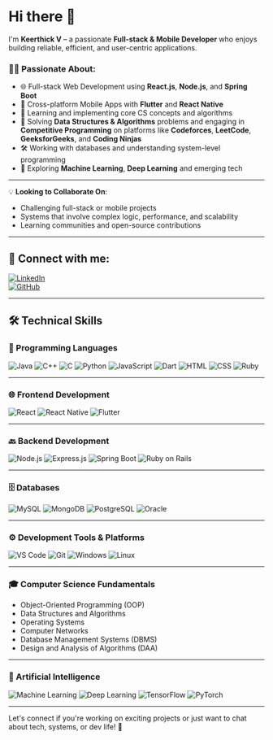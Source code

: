 # Hi there 👋  
I'm **Keerthick V** – a passionate **Full-stack & Mobile Developer** who enjoys building reliable, efficient, and user-centric applications.  

### 👨‍💻 Passionate About:
- 🌐 Full-stack Web Development using **React.js**, **Node.js**, and **Spring Boot**
- 📱 Cross-platform Mobile Apps with **Flutter** and **React Native**
- 🧠 Learning and implementing core CS concepts and algorithms
- 🧩 Solving **Data Structures & Algorithms** problems and engaging in **Competitive Programming** on platforms like **Codeforces**, **LeetCode**, **GeeksforGeeks**, and **Coding Ninjas**
- 🛠️ Working with databases and understanding system-level programming
- 🔬 Exploring **Machine Learning**, **Deep Learning** and emerging tech

---

💡 **Looking to Collaborate On**:  
- Challenging full-stack or mobile projects  
- Systems that involve complex logic, performance, and scalability  
- Learning communities and open-source contributions  

---

## 💛 Connect with me:  
[![LinkedIn](https://img.shields.io/badge/LinkedIn-Connect-blue?style=for-the-badge&logo=linkedin)](https://www.linkedin.com/in/keerthick-venkatesan/)  
[![GitHub](https://img.shields.io/badge/GitHub-Follow-gray?style=for-the-badge&logo=github)](https://github.com/yourusername)  

---

## 🛠 Technical Skills

### 🧠 Programming Languages  
![Java](https://img.shields.io/badge/Code-Java-red)
![C++](https://img.shields.io/badge/Code-C++-blue)
![C](https://img.shields.io/badge/Code-C-lightgrey)
![Python](https://img.shields.io/badge/Code-Python-blue)
![JavaScript](https://img.shields.io/badge/Code-JavaScript-yellow)
![Dart](https://img.shields.io/badge/Code-Dart-blue)
![HTML](https://img.shields.io/badge/Markup-HTML-orange)
![CSS](https://img.shields.io/badge/Style-CSS-blue)
![Ruby](https://img.shields.io/badge/Code-Ruby-red)

---

### 🌐 Frontend Development  
![React](https://img.shields.io/badge/Framework-React-blue)
![React Native](https://img.shields.io/badge/Mobile-React%20Native-darkblue)
![Flutter](https://img.shields.io/badge/Mobile-Flutter-teal)

---

### 🔙 Backend Development  
![Node.js](https://img.shields.io/badge/Backend-Node.js-green)
![Express.js](https://img.shields.io/badge/Framework-Express.js-lightgrey)
![Spring Boot](https://img.shields.io/badge/Framework-Spring%20Boot-darkgreen)
![Ruby on Rails](https://img.shields.io/badge/Framework-Ruby%20on%20Rails-red)

---

### 🗄️ Databases  
![MySQL](https://img.shields.io/badge/Database-MySQL-blue)
![MongoDB](https://img.shields.io/badge/Database-MongoDB-green)
![PostgreSQL](https://img.shields.io/badge/Database-PostgreSQL-blue)
![Oracle](https://img.shields.io/badge/Database-Oracle-red)

---

### ⚙️ Development Tools & Platforms  
![VS Code](https://img.shields.io/badge/Editor-VS%20Code-blue)
![Git](https://img.shields.io/badge/VCS-Git-red)
![Windows](https://img.shields.io/badge/OS-Windows-lightblue)
![Linux](https://img.shields.io/badge/OS-Linux-yellowgreen)

---

### 🎓 Computer Science Fundamentals  
- Object-Oriented Programming (OOP)  
- Data Structures and Algorithms  
- Operating Systems  
- Computer Networks  
- Database Management Systems (DBMS)  
- Design and Analysis of Algorithms (DAA)  

---

### 🧠 Artificial Intelligence  
![Machine Learning](https://img.shields.io/badge/AI-Machine%20Learning-blue)
![Deep Learning](https://img.shields.io/badge/AI-Deep%20Learning-purple)
![TensorFlow](https://img.shields.io/badge/Library-TensorFlow-orange)
![PyTorch](https://img.shields.io/badge/Library-PyTorch-red)

---

Let's connect if you're working on exciting projects or just want to chat about tech, systems, or dev life! 🚀
